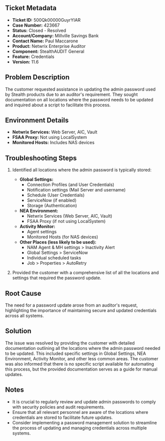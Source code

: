 ## Ticket Metadata
- **Ticket ID:** 500Qk00000GuyrYIAR
- **Case Number:** 423667
- **Status:** Closed - Resolved
- **Account/Company:** Millville Savings Bank
- **Contact Name:** Paul Maccarone
- **Product:** Netwrix Enterprise Auditor
- **Component:** StealthAUDIT General
- **Feature:** Credentials
- **Version:** 11.6

## Problem Description
The customer requested assistance in updating the admin password used by Stealth products due to an auditor's requirement. They sought documentation on all locations where the password needs to be updated and inquired about a script to facilitate this process.

## Environment Details
- **Netwrix Services:** Web Server, AIC, Vault
- **FSAA Proxy:** Not using LocalSystem
- **Monitored Hosts:** Includes NAS devices

## Troubleshooting Steps
1. Identified all locations where the admin password is typically stored:
   - **Global Settings:**
     - Connection Profiles (and User Credentials)
     - Notification settings (Mail Server and username)
     - Schedule (User Credentials)
     - ServiceNow (if enabled)
     - Storage (Authentication)
   - **NEA Environment:**
     - Netwrix Services (Web Server, AIC, Vault)
     - FSAA Proxy (if not using LocalSystem)
   - **Activity Monitor:**
     - Agent settings
     - Monitored Hosts (for NAS devices)
   - **Other Places (less likely to be used):**
     - NAM Agent & MH settings > Inactivity Alert
     - Global Settings > ServiceNow
     - Individual scheduled tasks
     - Job > Properties > AutoRetry

2. Provided the customer with a comprehensive list of all the locations and settings that required the password update.

## Root Cause
The need for a password update arose from an auditor's request, highlighting the importance of maintaining secure and updated credentials across all systems.

## Solution
The issue was resolved by providing the customer with detailed documentation outlining all the locations where the admin password needed to be updated. This included specific settings in Global Settings, NEA Environment, Activity Monitor, and other less common areas. The customer was also informed that there is no specific script available for automating this process, but the provided documentation serves as a guide for manual updates.

## Notes
- It is crucial to regularly review and update admin passwords to comply with security policies and audit requirements.
- Ensure that all relevant personnel are aware of the locations where credentials are stored to facilitate future updates.
- Consider implementing a password management solution to streamline the process of updating and managing credentials across multiple systems.